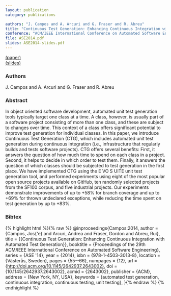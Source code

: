 ```yaml
---
layout: publication
category: publications

authors: "J. Campos and A. Arcuri and G. Fraser and R. Abreu"
title: "Continuous Test Generation: Enhancing Continuous Integration with Automated Test Generation"
conference: "ACM/IEEE International Conference on Automated Software Engineering (ASE), 2014"
file: ASE2014.pdf
slides: ASE2014-slides.pdf
---
```


<a href="../ASE2014.pdf"><i class="fa fa-file-pdf-o"></i> (paper)</a><br />
<a href="../ASE2014-slides.pdf"><i class="fa fa-file-powerpoint-o"></i> (slides)</a><br />

### Authors

J. Campos and A. Arcuri and G. Fraser and R. Abreu

### Abstract

In object oriented software development, automated unit test generation tools typically target one class at a time. A class, however, is usually part of a software project consisting of more than one class, and these are subject to changes over time. This context of a class offers significant potential to improve test generation for individual classes. In this paper, we introduce Continuous Test Generation (CTG), which includes automated unit test generation during continuous integration (i.e., infrastructure that regularly builds and tests software projects). CTG offers several benefits: First, it answers the question of how much time to spend on each class in a project. Second, it helps to decide in which order to test them. Finally, it answers the question of which classes should be subjected to test generation in the first place. We have implemented CTG using the E VO S UITE unit test generation tool, and performed experiments using eight of the most popular open source projects available on GitHub, ten randomly selected projects from the SF100 corpus, and five industrial projects. Our experiments demonstrate improvements of up to +58% for branch coverage and up to +69% for thrown undeclared exceptions, while reducing the time spent on test generation by up to +83%.

### Bibtex

{% highlight html %}{% raw %}
@inproceedings{Campos:2014,
  author = {Campos, Jos{\'e} and Arcuri, Andrea and Fraser, Gordon and Abreu, Rui},
  title = {{Continuous Test Generation: Enhancing Continuous Integration with
  Automated Test Generation}},
  booktitle = {Proceedings of the 29th ACM/IEEE International Conference on
  Automated Software Engineering},
  series = {ASE '14},
  year = {2014},
  isbn = {978-1-4503-3013-8},
  location = {Västerås, Sweden},
  pages = {55--66},
  numpages = {12},
  url = {http://doi.acm.org/10.1145/2642937.2643002},
  doi = {10.1145/2642937.2643002},
  acmid = {2643002},
  publisher = {ACM},
  address = {New York, NY, USA},
  keywords = {automated test generation, continuous integration, continuous testing,
  unit testing},
}{% endraw %}
{% endhighlight %}
